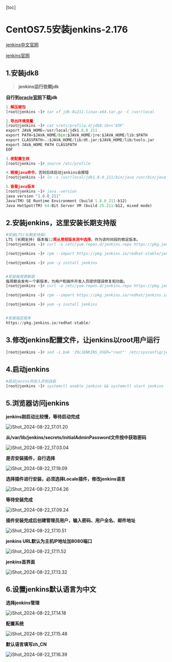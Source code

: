 [toc]



# CentOS7.5安装jenkins-2.176

[jenkins中文官网](https://jenkins.io/zh/)

[jenkins官网](https://jenkins.io)



## 1.安装jdk8 

> **jenkins运行依赖jdk**

**自行到[oracle官网](https://www.oracle.com/technetwork/java/javase/downloads/index.html)下载jdk**



```python
1.解压缩包
[root@jenkins ~]# tar xf jdk-8u211-linux-x64.tar.gz -C /usr/local

2.导出环境变量
[root@jenkins ~]# cat >/etc/profile.d/jdk8.sh<<'EOF'
export JAVA_HOME=/usr/local/jdk1.8.0_211
export PATH=$JAVA_HOME/bin:$JAVA_HOME/jre:$JAVA_HOME/lib:$PATH
export CLASSPATH=.:$JAVA_HOME/lib/dt.jar:$JAVA_HOME/lib/tools.jar
export JAVA_HOME PATH CLASSPATH
EOF

3.使配置生效
[root@jenkins ~]# source /etc/profile

4.链接java命令，否则后续启动jenkins会报错
[root@jenkins ~]# ln -s /usr/local/jdk1.8.0_211/bin/java /usr/bin/java

5.查看java版本
[root@jenkins ~]# java -version
java version "1.8.0_211"
Java(TM) SE Runtime Environment (build 1.8.0_211-b12)
Java HotSpot(TM) 64-Bit Server VM (build 25.211-b12, mixed mode)
```



## 2.安装jenkins，这里安装长期支持版

```python
#安装LTS(长期支持版)
LTS (长期支持) 版本每12周从常规版本流中选择，作为该时间段的稳定版本。
[root@jenkins ~]# curl -o /etc/yum.repos.d/jenkins.repo https://pkg.jenkins.io/redhat-stable/jenkins.repo

[root@jenkins ~]# rpm --import https://pkg.jenkins.io/redhat-stable/jenkins.io.key

[root@jenkins ~]# yum -y install jenkins


#安装每周更新版
每周都会发布一个新版本，为用户和插件开发人员提供错误修复和功能。
[root@jenkins ~]# curl -o /etc/yum.repos.d/jenkins.repo https://pkg.jenkins.io/redhat/jenkins.repo

[root@jenkins ~]# rpm --import https://pkg.jenkins.io/redhat/jenkins.io.key

[root@jenkins ~]# yum -y install jenkins


#安装指定版本
https://pkg.jenkins.io/redhat-stable/
```



## 3.修改jenkins配置文件，让jenkins以root用户运行

```python
[root@jenkins ~]# sed -i.bak '29cJENKINS_USER="root"' /etc/sysconfig/jenkins
```



## 4.启动jenkins

```python
#启动jenins并加入开机自启
[root@jenkins ~]# systemctl enable jenkins && systemctl start jenkins
```



## **5.浏览器访问jenkins**

**jenkins刚启动比较慢，等待启动完成**

![iShot_2024-08-22_17.01.20](https://raw.githubusercontent.com/pptfz/picgo-images/master/img/iShot_2024-08-22_17.01.20.png)





**从/var/lib/jenkins/secrets/initialAdminPassword文件按中获取密码**

![iShot_2024-08-22_17.03.04](https://raw.githubusercontent.com/pptfz/picgo-images/master/img/iShot_2024-08-22_17.03.04.png)







**是否安装插件，自行选择**

![iShot_2024-08-22_17.19.09](https://raw.githubusercontent.com/pptfz/picgo-images/master/img/iShot_2024-08-22_17.19.09.png)





**选择插件进行安装，必须选择Locale插件，修改jenkins语言**

![iShot_2024-08-22_17.04.26](https://raw.githubusercontent.com/pptfz/picgo-images/master/img/iShot_2024-08-22_17.04.26.png)





**等待安装完成**

![iShot_2024-08-22_17.09.24](https://raw.githubusercontent.com/pptfz/picgo-images/master/img/iShot_2024-08-22_17.09.24.png)



**插件安装完成后创建管理员用户，输入密码、用户全名、邮件地址**

![iShot_2024-08-22_17.10.51](https://raw.githubusercontent.com/pptfz/picgo-images/master/img/iShot_2024-08-22_17.10.51.png)



**jenkins URL默认为主机IP地址加8080端口**

![iShot_2024-08-22_17.11.52](https://raw.githubusercontent.com/pptfz/picgo-images/master/img/iShot_2024-08-22_17.11.52.png)





**jenkins首界面**

![iShot_2024-08-22_17.13.32](https://raw.githubusercontent.com/pptfz/picgo-images/master/img/iShot_2024-08-22_17.13.32.png)





## 6.设置jenkins默认语言为中文

**选择jenkins管理**

![iShot_2024-08-22_17.14.18](https://raw.githubusercontent.com/pptfz/picgo-images/master/img/iShot_2024-08-22_17.14.18.png)



**配置系统**

![iShot_2024-08-22_17.15.48](https://raw.githubusercontent.com/pptfz/picgo-images/master/img/iShot_2024-08-22_17.15.48.png)





**默认语言填写zh_CN**

![iShot_2024-08-22_17.16.39](https://raw.githubusercontent.com/pptfz/picgo-images/master/img/iShot_2024-08-22_17.16.39.png)
